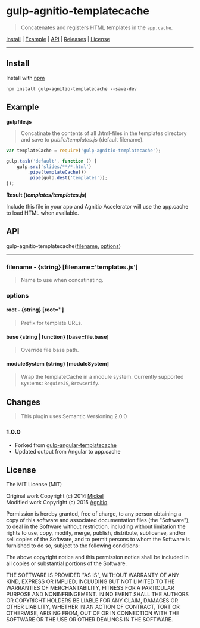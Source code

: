 # gulp-agnitio-templatecache

> Concatenates and registers HTML templates in the `app.cache`.

<a href="#install">Install</a> |
<a href="#example">Example</a> |
<a href="#api">API</a> |
[Releases](https://github.com/agnitio/gulp-agnitio-templatecache/releases) |
<a href="#license">License</a>

----


## Install

Install with [npm](https://npmjs.org/package/gulp-agnitio-templatecache)

```
npm install gulp-agnitio-templatecache --save-dev
```


## Example

**gulpfile.js**

> Concatinate the contents of all .html-files in the templates directory and save to _public/templates.js_ (default filename).

```js
var templateCache = require('gulp-agnitio-templatecache');

gulp.task('default', function () {
	gulp.src('slides/**/*.html')
		.pipe(templateCache())
		.pipe(gulp.dest('templates'));
});
```

**Result (_templates/templates.js_)**

Include this file in your app and Agnitio Accelerator will use the app.cache to load HTML when available.

## API

gulp-agnitio-templatecache([filename](https://github.com/agnitio/gulp-agnitio-templatecache#filename---string-filenametemplatesjs), [options](https://github.com/agnitio/gulp-agnitio-templatecache#options))

---- 

### filename - {string} [filename='templates.js']

> Name to use when concatinating.

### options

#### root - {string} [root='']

> Prefix for template URLs.

#### base {string | function} [base=file.base]

> Override file base path.

#### moduleSystem {string} [moduleSystem]

> Wrap the templateCache in a module system. Currently supported systems: `RequireJS`, `Browserify`.


## Changes

> This plugin uses Semantic Versioning 2.0.0

### 1.0.0

- Forked from [gulp-angular-templatecache](https://github.com/miickel/gulp-angular-templatecache)
- Updated output from Angular to app.cache


## License

The MIT License (MIT)

Original work Copyright (c) 2014 [Mickel](http://mickel.me)  
Modified work Copyright (c) 2015 [Agnitio](http://agnitio.com)


Permission is hereby granted, free of charge, to any person obtaining a copy of
this software and associated documentation files (the "Software"), to deal in
the Software without restriction, including without limitation the rights to
use, copy, modify, merge, publish, distribute, sublicense, and/or sell copies of
the Software, and to permit persons to whom the Software is furnished to do so,
subject to the following conditions:

The above copyright notice and this permission notice shall be included in all
copies or substantial portions of the Software.

THE SOFTWARE IS PROVIDED "AS IS", WITHOUT WARRANTY OF ANY KIND, EXPRESS OR
IMPLIED, INCLUDING BUT NOT LIMITED TO THE WARRANTIES OF MERCHANTABILITY, FITNESS
FOR A PARTICULAR PURPOSE AND NONINFRINGEMENT. IN NO EVENT SHALL THE AUTHORS OR
COPYRIGHT HOLDERS BE LIABLE FOR ANY CLAIM, DAMAGES OR OTHER LIABILITY, WHETHER
IN AN ACTION OF CONTRACT, TORT OR OTHERWISE, ARISING FROM, OUT OF OR IN
CONNECTION WITH THE SOFTWARE OR THE USE OR OTHER DEALINGS IN THE SOFTWARE.
